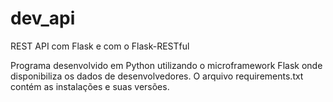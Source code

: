 # dev_api
REST API com Flask e com o Flask-RESTful

Programa desenvolvido em Python utilizando o microframework Flask onde disponibiliza os dados de desenvolvedores. O arquivo requirements.txt contém as instalações e suas versões.
